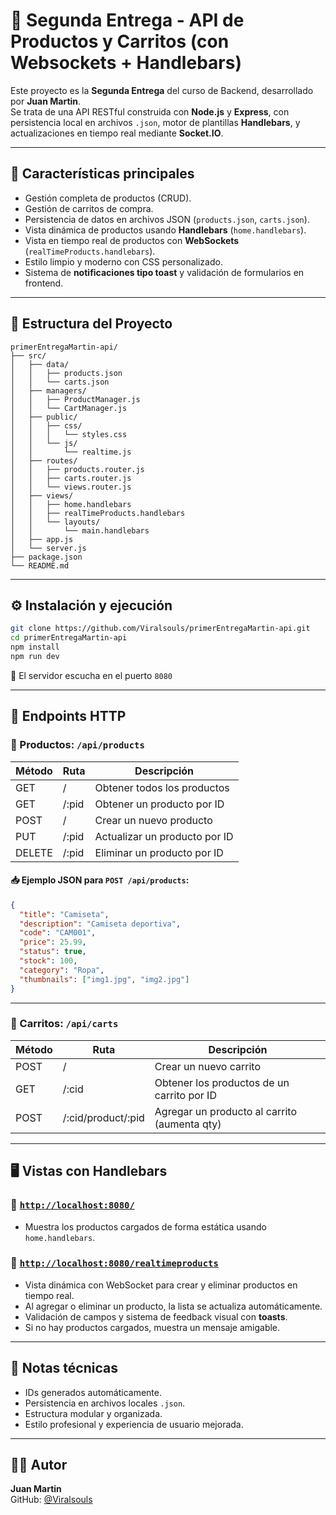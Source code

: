 # 🛒 Segunda Entrega - API de Productos y Carritos (con Websockets + Handlebars)

Este proyecto es la **Segunda Entrega** del curso de Backend, desarrollado por **Juan Martin**.  
Se trata de una API RESTful construida con **Node.js** y **Express**, con persistencia local en archivos `.json`, motor de plantillas **Handlebars**, y actualizaciones en tiempo real mediante **Socket.IO**.

---

## 🚀 Características principales

- Gestión completa de productos (CRUD).
- Gestión de carritos de compra.
- Persistencia de datos en archivos JSON (`products.json`, `carts.json`).
- Vista dinámica de productos usando **Handlebars** (`home.handlebars`).
- Vista en tiempo real de productos con **WebSockets** (`realTimeProducts.handlebars`).
- Estilo limpio y moderno con CSS personalizado.
- Sistema de **notificaciones tipo toast** y validación de formularios en frontend.

---

## 📁 Estructura del Proyecto

```
primerEntregaMartin-api/
├── src/
│   ├── data/
│   │   ├── products.json
│   │   └── carts.json
│   ├── managers/
│   │   ├── ProductManager.js
│   │   └── CartManager.js
│   ├── public/
│   │   ├── css/
│   │   │   └── styles.css
│   │   └── js/
│   │       └── realtime.js
│   ├── routes/
│   │   ├── products.router.js
│   │   ├── carts.router.js
│   │   └── views.router.js
│   ├── views/
│   │   ├── home.handlebars
│   │   ├── realTimeProducts.handlebars
│   │   └── layouts/
│   │       └── main.handlebars
│   ├── app.js
│   └── server.js
├── package.json
└── README.md
```

---

## ⚙️ Instalación y ejecución

```bash
git clone https://github.com/Viralsouls/primerEntregaMartin-api.git
cd primerEntregaMartin-api
npm install
npm run dev
```

📡 El servidor escucha en el puerto `8080`

---

## 🧪 Endpoints HTTP

### 🔹 Productos: `/api/products`

| Método | Ruta  | Descripción                   |
| ------ | ----- | ----------------------------- |
| GET    | /     | Obtener todos los productos   |
| GET    | /:pid | Obtener un producto por ID    |
| POST   | /     | Crear un nuevo producto       |
| PUT    | /:pid | Actualizar un producto por ID |
| DELETE | /:pid | Eliminar un producto por ID   |

#### 📥 Ejemplo JSON para `POST /api/products`:

```json
{
  "title": "Camiseta",
  "description": "Camiseta deportiva",
  "code": "CAM001",
  "price": 25.99,
  "status": true,
  "stock": 100,
  "category": "Ropa",
  "thumbnails": ["img1.jpg", "img2.jpg"]
}
```

---

### 🔹 Carritos: `/api/carts`

| Método | Ruta               | Descripción                                  |
| ------ | ------------------ | -------------------------------------------- |
| POST   | /                  | Crear un nuevo carrito                       |
| GET    | /:cid              | Obtener los productos de un carrito por ID   |
| POST   | /:cid/product/:pid | Agregar un producto al carrito (aumenta qty) |

---

## 🖥️ Vistas con Handlebars

### 📍 [`http://localhost:8080/`](http://localhost:8080/)

- Muestra los productos cargados de forma estática usando `home.handlebars`.

### 📍 [`http://localhost:8080/realtimeproducts`](http://localhost:8080/realtimeproducts)

- Vista dinámica con WebSocket para crear y eliminar productos en tiempo real.
- Al agregar o eliminar un producto, la lista se actualiza automáticamente.
- Validación de campos y sistema de feedback visual con **toasts**.
- Si no hay productos cargados, muestra un mensaje amigable.

---

## 📄 Notas técnicas

- IDs generados automáticamente.
- Persistencia en archivos locales `.json`.
- Estructura modular y organizada.
- Estilo profesional y experiencia de usuario mejorada.

---

## 🧑‍💻 Autor

**Juan Martin**  
GitHub: [@Viralsouls](https://github.com/Viralsouls)
